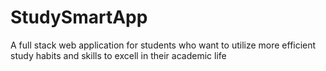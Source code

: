 # StudySmartApp
A full stack web application for students who want to utilize more efficient study habits and skills to excell in their academic life
